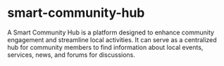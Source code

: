 # smart-community-hub
A Smart Community Hub is a platform designed to enhance community engagement and streamline local activities. It can serve as a centralized hub for community members to find information about local events, services, news, and forums for discussions.
